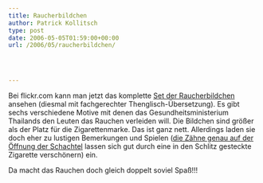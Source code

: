 ```yaml
---
title: Raucherbildchen
author: Patrick Kollitsch
type: post
date: 2006-05-05T01:59:00+00:00
url: /2006/05/raucherbildchen/




---
```

Bei flickr.com kann man jetzt das komplette [Set der Raucherbildchen][1] ansehen (diesmal mit fachgerechter Thenglisch-Übersetzung). Es gibt sechs verschiedene Motive mit denen das Gesundheitsministerium Thailands den Leuten das Rauchen verleiden will. Die Bildchen sind größer als der Platz für die Zigarettenmarke. Das ist ganz nett. Allerdings laden sie doch eher zu lustigen Bemerkungen und Spielen ([die Zähne genau auf der Öffnung der Schachtel][2] lassen sich gut durch eine in den Schlitz gesteckte Zigarette verschönern) ein.

<div class="clearfix" style="width:500px;margin:0 auto;">
</div>

Da macht das Rauchen doch gleich doppelt soviel Spaß!!!

 [1]: http://www.flickr.com/photos/schreibblogade/sets/72057594125955082/
 [2]: http://flickr.com/photos/schreibblogade/140712073/
